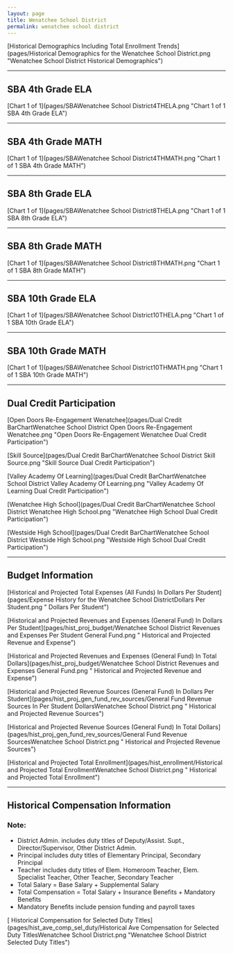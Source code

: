 ```yaml
---
layout: page
title: Wenatchee School District
permalink: wenatchee school district
---
```



[Historical Demographics Including Total Enrollment Trends](pages/Historical Demographics for the Wenatchee School District.png "Wenatchee School District Historical Demographics")

___

## SBA 4th Grade ELA

[Chart 1 of 1](pages/SBAWenatchee School District4THELA.png "Chart 1 of 1 SBA 4th Grade ELA")


___

## SBA 4th Grade MATH

[Chart 1 of 1](pages/SBAWenatchee School District4THMATH.png "Chart 1 of 1 SBA 4th Grade MATH")


___

## SBA 8th Grade ELA

[Chart 1 of 1](pages/SBAWenatchee School District8THELA.png "Chart 1 of 1 SBA 8th Grade ELA")


___

## SBA 8th Grade MATH

[Chart 1 of 1](pages/SBAWenatchee School District8THMATH.png "Chart 1 of 1 SBA 8th Grade MATH")


___

## SBA 10th Grade ELA

[Chart 1 of 1](pages/SBAWenatchee School District10THELA.png "Chart 1 of 1 SBA 10th Grade ELA")


___

## SBA 10th Grade MATH

[Chart 1 of 1](pages/SBAWenatchee School District10THMATH.png "Chart 1 of 1 SBA 10th Grade MATH")


___

## Dual Credit Participation

[Open Doors  Re-Engagement Wenatchee](pages/Dual Credit BarChartWenatchee School District Open Doors  Re-Engagement Wenatchee.png "Open Doors  Re-Engagement Wenatchee Dual Credit Participation")

[Skill Source](pages/Dual Credit BarChartWenatchee School District Skill Source.png "Skill Source Dual Credit Participation")

[Valley Academy Of Learning](pages/Dual Credit BarChartWenatchee School District Valley Academy Of Learning.png "Valley Academy Of Learning Dual Credit Participation")

[Wenatchee High School](pages/Dual Credit BarChartWenatchee School District Wenatchee High School.png "Wenatchee High School Dual Credit Participation")

[Westside High School](pages/Dual Credit BarChartWenatchee School District Westside High School.png "Westside High School Dual Credit Participation")


___

## Budget Information

[Historical and Projected Total Expenses (All Funds) In Dollars Per Student](pages/Expense History for the Wenatchee School DistrictDollars Per Student.png " Dollars Per Student")

[Historical and Projected Revenues and Expenses (General Fund) In Dollars Per Student](pages/hist_proj_budget/Wenatchee School District Revenues and Expenses Per Student General Fund.png " Historical and Projected Revenue and Expense")

[Historical and Projected Revenues and Expenses (General Fund) In Total Dollars](pages/hist_proj_budget/Wenatchee School District Revenues and Expenses General Fund.png " Historical and Projected Revenue and Expense")

[Historical and Projected Revenue Sources (General Fund) In Dollars Per Student](pages/hist_proj_gen_fund_rev_sources/General Fund Revenue Sources In Per Student DollarsWenatchee School District.png " Historical and Projected Revenue Sources")

[Historical and Projected Revenue Sources (General Fund) In Total Dollars](pages/hist_proj_gen_fund_rev_sources/General Fund Revenue SourcesWenatchee School District.png " Historical and Projected Revenue Sources")

[Historical and Projected Total Enrollment](pages/hist_enrollment/Historical and Projected Total EnrollmentWenatchee School District.png " Historical and Projected Total Enrollment")


___

## Historical Compensation Information
### Note:
- District Admin. includes duty titles of Deputy/Assist. Supt., Director/Supervisor, Other District Admin.
- Principal includes duty titles of Elementary Principal, Secondary Principal
- Teacher includes duty titles of Elem. Homeroom Teacher, Elem. Specialist Teacher, Other Teacher, Secondary Teacher
- Total Salary = Base Salary + Supplemental Salary
- Total Compensation = Total Salary + Insurance Benefits + Mandatory Benefits
- Mandatory Benefits include pension funding and payroll taxes

[ Historical Compensation for Selected Duty Titles](pages/hist_ave_comp_sel_duty/Historical Ave Compensation for Selected Duty TitlesWenatchee School District.png "Wenatchee School District Selected Duty Titles")

